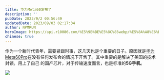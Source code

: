 ```yaml
---
title: 华为Meta60发布了
description: ''
pubDate: 2023/9/2 00:56:49
updatedDate: 2023/09/03 02:17:34
author: NPMRUN
heroImage: https://api.r10086.com/%E5%9B%BE%E5%8C%85webp/%E5%8A%A8%E6%BC%AB%E7%BB%BC%E5%90%882/71040945_p0.webp
chinese: true
---
```


作为一个新时代青年，需要紧跟时事，这几天也是个重要的日子。原因就是[华为Meta60Pro](https://consumer.huawei.com/cn/phones/mate60-pro/)在没有任何发布会的情况下开售了。其中重要的是解决了美国的技术封锁，用上了自己
的国产芯片，对于传输速度而言，也是标准的**5G手机**。

![](https://consumer.huawei.com/content/dam/huawei-cbg-site/cn/mkt/pdp/phones/mate60-pro/img/design/design-intro@2x.webp)